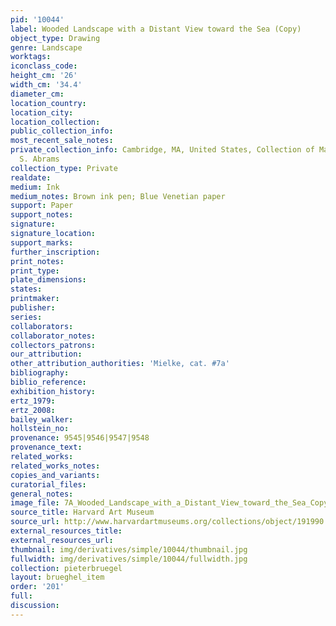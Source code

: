 ```yaml
---
pid: '10044'
label: Wooded Landscape with a Distant View toward the Sea (Copy)
object_type: Drawing
genre: Landscape
worktags:
iconclass_code:
height_cm: '26'
width_cm: '34.4'
diameter_cm:
location_country:
location_city:
location_collection:
public_collection_info:
most_recent_sale_notes:
private_collection_info: Cambridge, MA, United States, Collection of Maida and George
  S. Abrams
collection_type: Private
realdate:
medium: Ink
medium_notes: Brown ink pen; Blue Venetian paper
support: Paper
support_notes:
signature:
signature_location:
support_marks:
further_inscription:
print_notes:
print_type:
plate_dimensions:
states:
printmaker:
publisher:
series:
collaborators:
collaborator_notes:
collectors_patrons:
our_attribution:
other_attribution_authorities: 'Mielke, cat. #7a'
bibliography:
biblio_reference:
exhibition_history:
ertz_1979:
ertz_2008:
bailey_walker:
hollstein_no:
provenance: 9545|9546|9547|9548
provenance_text:
related_works:
related_works_notes:
copies_and_variants:
curatorial_files:
general_notes:
image_file: 7A_Wooded_Landscape_with_a_Distant_View_toward_the_Sea_Copy.jpg
source_title: Harvard Art Museum
source_url: http://www.harvardartmuseums.org/collections/object/191990
external_resources_title:
external_resources_url:
thumbnail: img/derivatives/simple/10044/thumbnail.jpg
fullwidth: img/derivatives/simple/10044/fullwidth.jpg
collection: pieterbruegel
layout: brueghel_item
order: '201'
full:
discussion:
---
```

